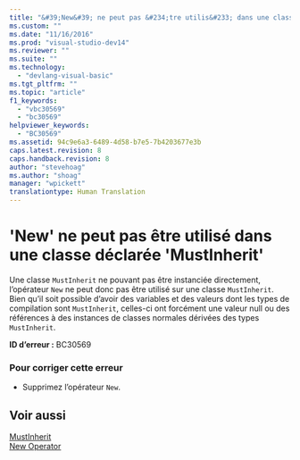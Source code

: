 ```yaml
---
title: "&#39;New&#39; ne peut pas &#234;tre utilis&#233; dans une classe d&#233;clar&#233;e &#39;MustInherit&#39; | Microsoft Docs"
ms.custom: ""
ms.date: "11/16/2016"
ms.prod: "visual-studio-dev14"
ms.reviewer: ""
ms.suite: ""
ms.technology: 
  - "devlang-visual-basic"
ms.tgt_pltfrm: ""
ms.topic: "article"
f1_keywords: 
  - "vbc30569"
  - "bc30569"
helpviewer_keywords: 
  - "BC30569"
ms.assetid: 94c9e6a3-6489-4d58-b7e5-7b4203677e3b
caps.latest.revision: 8
caps.handback.revision: 8
author: "stevehoag"
ms.author: "shoag"
manager: "wpickett"
translationtype: Human Translation
---
```

# &#39;New&#39; ne peut pas &#234;tre utilis&#233; dans une classe d&#233;clar&#233;e &#39;MustInherit&#39;
Une classe `MustInherit` ne pouvant pas être instanciée directement, l’opérateur `New` ne peut donc pas être utilisé sur une classe `MustInherit`. Bien qu’il soit possible d’avoir des variables et des valeurs dont les types de compilation sont `MustInherit`, celles\-ci ont forcément une valeur null ou des références à des instances de classes normales dérivées des types `MustInherit`.  
  
 **ID d’erreur :** BC30569  
  
### Pour corriger cette erreur  
  
-   Supprimez l’opérateur `New`.  
  
## Voir aussi  
 [MustInherit](../../visual-basic/language-reference/modifiers/mustinherit.md)   
 [New Operator](../../visual-basic/language-reference/operators/new-operator.md)